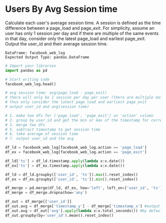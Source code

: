 # Users By Avg Session time

Calculate each user's average session time. A session is defined as the time difference between a page_load and page_exit. For simplicity, assume an user has only 1 session per day and if there are multiple of the same events in that day, consider only the latest page_load and earliest page_exit. Output the user_id and their average session time.

```
DataFrame: facebook_web_log
Expected Output Type: pandas.DataFrame
```

```python
# Import your libraries
import pandas as pd

# Start writing code
facebook_web_log.head()

# avg session time: avg(page_load - page_exit)
# there will only be 1 session per day per user (there are multiple dates per user)
# thus only consider the latest page_load and earliest page_exit
# output user_id and avg(session time)

# 1. make two dfs for ['page_load', 'page_exit'] on 'action' column
# 2. group by user_id and get the min or max of the timestamp for corresponding action
# 3. merge two dfs
# 5. subtract timestamp to get session time
# 6. take average of session time
# 7. output user_id and the avg

df_ld = facebook_web_log[facebook_web_log.action == 'page_load']
df_ex = facebook_web_log[facebook_web_log.action == 'page_exit']

df_ld['ts'] = df_ld.timestamp.apply(lambda x:x.date())
df_ex['ts'] = df_ex.timestamp.apply(lambda x:x.date())

df_ld = df_ld.groupby(['user_id', 'ts']).max().reset_index()
df_ex = df_ex.groupby(['user_id', 'ts']).min().reset_index()

df_merge = pd.merge(df_ld, df_ex, how='left', left_on=['user_id', 'ts'], right_on=['user_id','ts'])
df_merge = df_merge.dropna(how='any')

df_out = df_merge[['user_id']]
df_out.avg = df_merge['timestamp_y'] - df_merge['timestamp_x'] #output as datetime
df_out.avg = df_out['avg'].apply(lambda x:x.total_seconds()) #by default output as total_seconds
df_out.groupby(by='user_id').mean().reset_index()
```